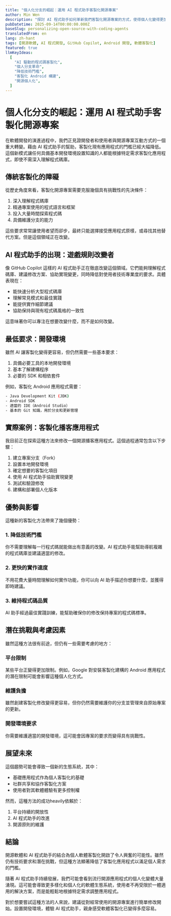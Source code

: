 ```yaml
---
title: "個人化分支的崛起：運用 AI 程式助手客製化開源專案"
author: Min Wen
description: "探討 AI 程式助手如何革新我們客製化開源專案的方式，使得個人化變得更加容易，即使不需深入了解程式碼庫。"
pubDatetime: 2025-09-14T00:00:00.000Z
baseSlug: personalizing-open-source-with-coding-agents
translatedFrom: en
lang: zh-hant
tags: [開源軟體, AI 程式開發, GitHub Copilot, Android 開發, 軟體客製化]
featured: true
llmKeyIdeas:
  [
    "AI 驅動的程式碼客製化",
    "個人分支革命",
    "降低技術門檻",
    "客製化 Android 構建",
    "開源個人化",
  ]
---
```


# 個人化分支的崛起：運用 AI 程式助手客製化開源專案

在軟體開發的演進過程中，我們正見證開發者和使用者與開源專案互動方式的一個重大轉變。藉由 AI 程式助手的幫助，客製化現有應用程式的門檻已經大幅降低。這個新模式讓任何具備基本開發環境設置知識的人都能根據特定需求客製化應用程式，即使不需深入理解程式碼庫。

## 傳統客製化的障礙

從歷史角度來看，客製化開源專案需要克服幾個具有挑戰性的先決條件：

1. 深入理解程式碼庫
2. 精通專案使用的程式語言和框架
3. 投入大量時間探索程式碼
4. 具備維護分支的能力

這些要求常常讓使用者望而卻步，最終只能選擇接受應用程式原樣，或尋找其他替代方案。但是這個領域正在改變。

## AI 程式助手的出現：遊戲規則改變者

像 GitHub Copilot 這樣的 AI 程式助手正在徹底改變這個領域。它們能夠理解程式碼庫、建議修改方案、協助實現變更，同時降低對使用者技術專業度的要求。具體表現在：

- 能快速分析大型程式碼庫
- 理解常見模式和最佳實踐
- 能提供實作細節建議
- 協助保持與現有程式碼風格的一致性

這意味著你可以專注在想要改變什麼，而不是如何改變。

## 最低要求：開發環境

雖然 AI 讓客製化變得更容易，但仍然需要一些基本要求：

1. 具備必要工具的本地開發環境
2. 基本了解建構程序
3. 必要的 SDK 和相依套件

例如，客製化 Android 應用程式需要：

```bash
- Java Development Kit (JDK)
- Android SDK
- 適當的 IDE（Android Studio）
- 基本的 Git 知識，用於分支和更新管理
```

## 實際案例：客製化播客應用程式

我目前正在探索這種方法來修改一個開源播客應用程式。這個過程通常包含以下步驟：

1. 建立專案分支（Fork）
2. 設置本地開發環境
3. 確定想要的客製化項目
4. 使用 AI 程式助手協助實現變更
5. 測試和驗證修改
6. 建構和部署個人化版本

## 優勢與影響

這種新的客製化方法帶來了幾個優勢：

### 1. 降低技術門檻

你不需要理解每一行程式碼就能做出有意義的改變。AI 程式助手能幫助導航複雜的程式碼庫並建議適當的修改。

### 2. 更快的實作速度

不用花費大量時間理解如何實作功能，你可以向 AI 助手描述你想要什麼，並獲得即時建議。

### 3. 維持程式碼品質

AI 助手經過最佳實踐訓練，能幫助確保你的修改保持專案的程式碼標準。

## 潛在挑戰與考慮因素

雖然這種方法很有前途，但仍有一些需要考慮的地方：

### 平台限制

某些平台正變得更加限制。例如，Google 對安裝客製化建構的 Android 應用程式的潛在限制可能會影響這種個人化方式。

### 維護負擔

雖然創建客製化修改變得更容易，但你仍然需要維護你的分支並管理來自原始專案的更新。

### 開發環境要求

你需要維護適當的開發環境，這可能會因專案的要求而變得具有挑戰性。

## 展望未來

這個趨勢可能會導致一個新的生態系統，其中：

- 基礎應用程式作為個人客製化的基礎
- 社群共享和協作客製化方案
- 使用者對其軟體體驗有更多控制權

然而，這種方法的成功heavily依賴於：

1. 平台持續的開放性
2. AI 程式助手的改進
3. 開源原則的維護

## 結論

開源軟體和 AI 程式助手的結合為個人軟體客製化開啟了令人興奮的可能性。雖然仍有技術要求和潛在挑戰，但這種方法顯著降低了客製化應用程式以滿足個人需求的門檻。

隨著 AI 程式助手持續發展，我們可能會看到流行開源應用程式的個人化變體大量湧現。這可能會導致更多樣化和個人化的軟體生態系統，使用者不再受限於一體適用的解決方案，而是能輕鬆地根據特定需求調整應用程式。

對於想要嘗試這種方法的人來說，建議從對經常使用的開源專案進行簡單修改開始。設置開發環境，體驗 AI 程式助手，親身感受軟體客製化已變得多麼容易。
